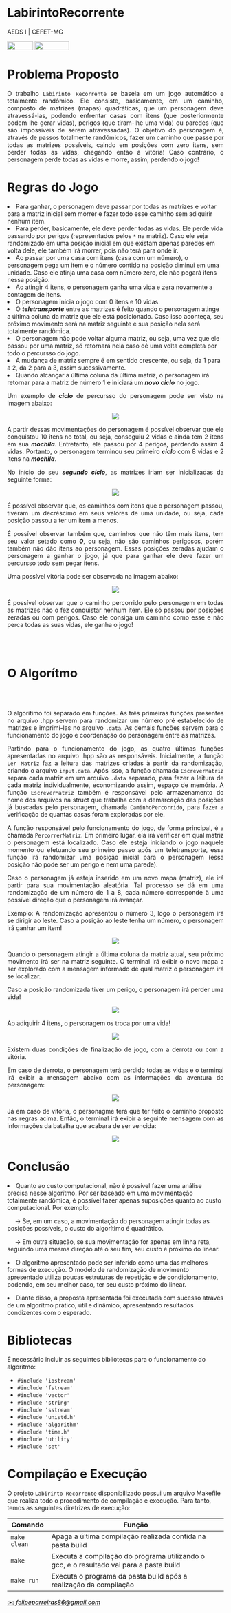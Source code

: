 # LabirintoRecorrente
AEDS I | CEFET-MG
</div>

<div style="display: inline-block;">
<img align="center" height="20px" width="60px" src="https://img.shields.io/badge/C%2B%2B-00599C?style=for-the-badge&logo=c%2B%2B&logoColor=white"/> 
<img align="center" height="20px" width="80px" src="https://img.shields.io/badge/Made%20for-VSCode-1f425f.svg"/> 
</a> 
</div>

<p> </p>
<p> </p>

# Problema Proposto

<p align="justify">
	O trabalho <code>Labirinto Recorrente</code> se baseia em um jogo automático e totalmente randômico. Ele consiste, basicamente, em um caminho, composto de matrizes (mapas) quadráticas, que um personagem deve atravessá-las, podendo enfrentar casas com itens (que posteriormente podem lhe gerar vidas), perigos (que tiram-lhe uma vida) ou paredes (que são impossíveis de serem atravessadas). O objetivo do personagem é, através de passos totalmente randômicos, fazer um caminho que passe por todas as matrizes possíveis, caindo em posições com zero itens, sem perder todas as vidas, chegando então à vitória! Caso contrário, o personagem perde todas as vidas e morre, assim, perdendo o jogo!
</p>

# Regras do Jogo
<p align ="justify">
  <div>
    <li>  
      Para ganhar, o personagem deve passar por todas as matrizes e voltar para a matriz inicial sem morrer e fazer todo esse caminho sem adiquirir nenhum item. 
    </li>
    <li>
     Para perder, basicamente, ele deve perder todas as vidas. Ele perde vida passando por perigos (representados pelos <code>*</code> na matriz). Caso ele seja randomizado em uma posição inicial em que existam apenas paredes em volta dele, ele também irá morrer, pois não terá para onde ir.
      </li>
      <li>
       Ao passar por uma casa com itens (casa com um número), o personagem pega um item e o número contido na posição diminui em uma unidade. Caso ele atinja uma casa com número zero, ele não pegará itens nessa posição.
      </li>
      <li>
       Ao atingir 4 itens, o personagem ganha uma vida e zera novamente a contagem de itens.
      </li>
      <li>
       O personagem inicia o jogo com 0 itens e 10 vidas.
      </li>
      <li>
	      O <i><b>teletransporte</i></b> entre as matrizes é feito quando o personagem atinge a última coluna da matriz que ele está posicionado. Caso isso aconteça, seu próximo movimento será na matriz seguinte e sua posição nela será totalmente randômica.
      </li>
      <li>
       O personagem não pode voltar alguma matriz, ou seja, uma vez que ele passou por uma matriz, só retornará nela caso dê uma volta completa por todo o percursso do jogo.
      </li>
      <li>
       A mudança de matriz sempre é em sentido crescente, ou seja, da 1 para a 2, da 2 para a 3, assim sucessivamente.
      </li>
      <li>
       Quando alcançar a última coluna da última matriz, o personagem irá retornar para a matriz de número 1 e iniciará um <i><b>novo ciclo</i></b> no jogo.
      </li>
   </div>
</p>

<p align = "justify">
	Um exemplo de <i><b>ciclo</b></i> de percursso do personagem pode ser visto na imagem abaixo:
</p>

<p align="center">
<img src="img/PossivelCaminho1.jpeg"/> 
</p>

<p align = "justify">
   A partir dessas movimentações do personagem é possível observar que ele conquistou 10 itens no total, ou seja, conseguiu 2 vidas e ainda tem 2 itens em sua <i><b>mochila</b></i>. Entretanto, ele passou por 4 perigos, perdendo assim 4 vidas. Portanto, o personagem terminou seu primeiro <i><b>ciclo</b></i> com 8 vidas e 2 itens na <i><b>mochila</i></b>.
</p>

<p align = "justify">
	No início do seu <i><b>segundo ciclo</b></i>, as matrizes iriam ser inicializadas da seguinte forma:
</p>

<p align="center">
<img src="img/PossivelCaminho2.jpeg"/> 
</p>

<p align = "justify">
  É possível observar que, os caminhos com itens que o personagem passou, tiveram um decréscimo em seus valores de uma unidade, ou seja, cada posição passou a ter um item a menos. 
</p>

<p align="justify">
  É possível observar também que, caminhos que não têm mais itens, tem seu valor setado como <i><b>0</i></b>, ou seja, não são caminhos perigosos, porém também não dão itens ao personagem. Essas posições zeradas ajudam o personagem a ganhar o jogo, já que para ganhar ele deve fazer um percursso todo sem pegar itens.
</p>

<p align="justify">
Uma possível vitória pode ser observada na imagem abaixo:
</p>

<p align="center">
<img src="img/PossivelVitoria.jpeg"/> 
</p>

<p align="justify">
É possível observar que o caminho percorrido pelo personagem em todas as matrizes não o fez conquistar nenhum item. Ele só passou por posições zeradas ou com perigos. Caso ele consiga um caminho como esse e não perca todas as suas vidas, ele ganha o jogo!
</p>
<br>
<br>

# O Algorítmo

<br>
<br>
<p align ="justify">
	O algorítimo foi separado em funções. As três primeiras funções presentes no arquivo .hpp servem para randomizar um número pré estabelecido de matrizes e imprimí-las no arquivo <code>.data</code>. As demais funções servem para o funcionamento do jogo e coordenação do personagem entre as matrizes.
</p>

<p align ="justify">
	Partindo para o funcionamento do jogo, as quatro últimas funções apresentadas no arquivo .hpp são as responsáveis. Inicialmente, a função <code>Ler Matriz</code> faz a leitura das matrizes criadas à partir da randomização, criando o arquivo <code>input.data</code>. Após isso, a função chamada <code>EscreverMatriz</code> separa cada matriz em um arquivo <code>.data</code> separado, para fazer a leitura de cada matriz individualmente, economizando assim, espaço de memória. A função <code>EscreverMatriz</code> também é responsável pelo armazenamento do nome dos arquivos na struct que trabalha com a demarcação das posições já buscadas pelo personagem, chamada <code>CaminhoPercorrido</code>, para fazer a verificação de quantas casas foram exploradas por ele.
</p>

<p align="justify">
	A função responsável pelo funcionamento do jogo, de forma principal, é a chamada <code>PercorrerMatriz</code>. Em primeiro lugar, ela irá verificar em qual matriz o personagem está localizado. Caso ele esteja iniciando o jogo naquele momento ou efetuando seu primeiro passo após um teletransporte, essa função irá randomizar uma posição inicial para o personagem (essa posição não pode ser um perigo e nem uma parede).
</p>

<p align ="justify">
	Caso o personagem já esteja inserido em um novo mapa (matriz), ele irá partir para sua movimentação aleatória. Tal processo se dá em uma randomização de um número de 1 a 8, cada número corresponde à uma possível direção que o personagem irá avançar. 
</p>

<p align ="justify">
	Exemplo: A randomização apresentou o número 3, logo o personagem irá se dirigir ao leste. Caso a posição ao leste tenha um número, o personagem irá ganhar um item!
</p>

<p align ="center">
<img src="img/Terminal1.jpeg">
</p>
<p align ="justify">
	Quando o personagem atingir a última coluna da matriz atual, seu próximo movimento irá ser na matriz seguinte. O terminal irá exibir o novo mapa a ser explorado com a mensagem informado de qual matriz o personagem irá se localizar.
</p>

<p align ="justify">
	Caso a posição randomizada tiver um perigo, o personagem irá perder uma vida!
</p>

<p align ="center">
<img src="img/Terminal2.jpeg">
</p>

<p align ="justify">
	Ao adiquirir 4 itens, o personagem os troca por uma vida!
</p>

<p align ="center">
<img src="img/Terminal3.jpeg">
</p>

<p align="justify">
	Existem duas condições de finalização de jogo, com a derrota ou com a vitória.
</p>

<p align="justify">
	Em caso de derrota, o personagem terá perdido todas as vidas e o terminal irá exibir a mensagem abaixo com as informações da aventura do personagem:  
</p>

<p align ="center">
<img src="img/DerrotaTerminal.jpeg">
</p>

<p align ="justify">
	Já em caso de vitória, o personagme terá que ter feito o caminho proposto nas regras acima. Então, o terminal irá exibir a seguinte mensagem com as informações da batalha que acabara de ser vencida:
</p>

<p align="center">
<img src="img/VitoriaTerminal.jpeg">
</p>

# Conclusão

<p align="justify">
<li>
Quanto ao custo computacional, não é possível fazer uma análise precisa nesse algorítmo. Por ser baseado em uma movimentação totalmente randômica, é possível fazer apenas suposições quanto ao custo computacional. Por exemplo: 
<p>
	</li>
      &emsp; -> Se, em um caso, a movimentação do personagem atingir todas as posições possíveis, o custo do algorítimo é quadrático.
      </p>
      <p>
      &emsp; -> Em outra situação, se sua movimentação for apenas em linha reta, seguindo uma mesma direção até o seu fim, seu custo é próximo do linear.
      </p>
</p>
<p align="justify">
	<li>
O algorítmo apresentado pode ser inferido como uma das melhores formas de execução. O modelo de randomização de movimento apresentado utiliza poucas estruturas de repetição e de condicionamento, podendo, em seu melhor caso, ter seu custo próximo do linear.
</p>
</li>
<li>
	Diante disso, a proposta apresentada foi executada com sucesso através de um algorítmo prático, útil e dinâmico, apresentando resultados condizentes com o esperado.
	</li>

 # Bibliotecas 
<p>É necessário incluir as seguintes bibliotecas para o funcionamento do algorítmo:
<ul>
    <li><code>#include 'iostream'</code></li>
    <li><code>#include 'fstream'</code></li>
    <li><code>#include 'vector'</code></li>
    <li><code>#include 'string'</code></li>
    <li><code>#include 'sstream'</code></li>
    <li><code>#include 'unistd.h'</code></li>
    <li><code>#include 'algorithm'</code></li>
    <li><code>#include 'time.h'</code></li>
    <li><code>#include 'utility'</code></li>
    <li><code>#include 'set'</code></li>
</ul>

# Compilação e Execução

O projeto `Labirinto Recorrente` disponibilizado possui um arquivo Makefile que realiza todo o procedimento de compilação e execução. Para tanto, temos as seguintes diretrizes de execução:


| Comando                |  Função                                                                                           |                     
| -----------------------| ------------------------------------------------------------------------------------------------- |
|  `make clean`          | Apaga a última compilação realizada contida na pasta build                                        |
|  `make`                | Executa a compilação do programa utilizando o gcc, e o resultado vai para a pasta build           |
|  `make run`            | Executa o programa da pasta build após a realização da compilação                                 |

<a style="color:black" href="mailto:felipeparreiras86@gmail.com?subject=[GitHub]%20Source%20Dynamic%20Lists">
✉️ <i>felipeparreiras86@gmail.com</i>
</a>
